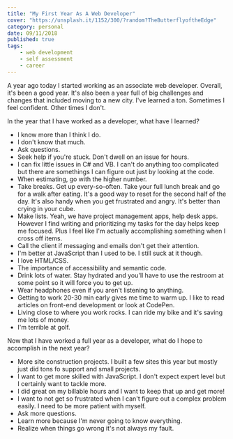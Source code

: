 ```yaml
---
title: "My First Year As A Web Developer"
cover: "https://unsplash.it/1152/300/?random?TheButterflyoftheEdge"
category: personal
date: 09/11/2018
published: true
tags:
    - web development
    - self assessment
    - career
---
```


A year ago today I started working as an associate web developer. Overall, it's been a good year. It's also been a year full of big challenges and changes that included moving to a new city. I've learned a ton. Sometimes I feel confident. Other times I don't.

In the year that I have worked as a developer, what have I learned? 

* I know more than I think I do.
* I don't know that much.
* Ask questions.
* Seek help if you're stuck. Don't dwell on an issue for hours. 
* I can fix little issues in C# and VB. I can't do anything too complicated but there are somethings I can figure out just by looking at the code.
* When estimating, go with the higher number.
* Take breaks. Get up every-so-often. Take your full lunch break and go for a walk after eating. It's a good way to reset for the second half of the day. It's also handy when you get frustrated and angry. It's better than crying in your cube.
* Make lists. Yeah, we have project management apps, help desk apps. However I find writing and prioritizing my tasks for the day helps keep me focused. Plus I feel like I'm actually accomplishing something when I cross off items.
* Call the client if messaging and emails don't get their attention.
* I'm better at JavaScript than I used to be. I still suck at it though.
* I love HTML/CSS. 
* The importance of accessibility and semantic code.
* Drink lots of water. Stay hydrated and you'll have to use the restroom at some point so it will force you to get up.
* Wear headphones even if you aren't listening to anything.
* Getting to work 20-30 min early gives me time to warm up. I like to read articles on front-end development or look at CodePen.
* Living close to where you work rocks. I can ride my bike and it's saving me lots of money.
* I'm terrible at golf.

Now that I have worked a full year as a developer, what do I hope to accomplish in the next year?

* More site construction projects. I built a few sites this year but mostly just did tons fo support and small projects.
* I want to get more skilled with JavaScript. I don't expect expert level but I certainly want to tackle more.
* I did great on my billable hours and I want to keep that up and get more!
* I want to not get so frustrated when I can't figure out a complex problem easily. I need to be more patient with myself.
* Ask more questions.
* Learn more because I'm never going to know everything.
* Realize when things go wrong it's not always my fault.
